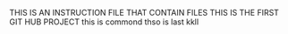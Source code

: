 THIS IS AN INSTRUCTION FILE THAT CONTAIN FILES
THIS IS THE FIRST GIT HUB PROJECT
this is commond
thso is last
kkll
